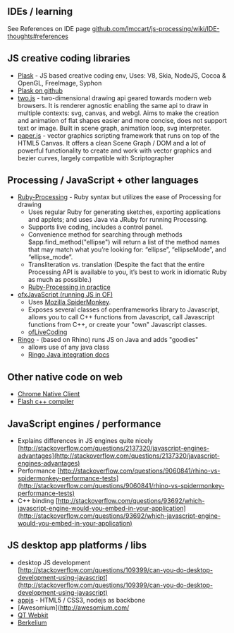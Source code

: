 ## IDEs / learning

See References on IDE page [github.com/lmccart/js-processing/wiki/IDE-thoughts#references](https://github.com/lmccart/js-processing/wiki/IDE-thoughts#references)

## JS creative coding libraries

+ [Plask](http://www.plask.org) - JS based creative coding env, Uses: V8, Skia, NodeJS, Cocoa & OpenGL, FreeImage, Syphon
+ [Plask on github](https://github.com/deanm/plask)
+ [two.js](http://jonobr1.github.io/two.js/) - two-dimensional drawing api geared towards modern web browsers. It is renderer agnostic enabling the same api to draw in multiple contexts: svg, canvas, and webgl. Aims to make the creation and animation of flat shapes easier and more concise, does not support text or image. Built in scene graph, animation loop, svg interpreter.
+ [paper.js](paperjs.org) - vector graphics scripting framework that runs on top of the HTML5 Canvas. It offers a clean Scene Graph / DOM and a lot of powerful functionality to create and work with vector graphics and bezier curves, largely compatible with Scriptographer


## Processing / JavaScript + other languages
+ [Ruby-Processing](https://github.com/jashkenas/ruby-processing) - Ruby syntax but utilizes the ease of Processing for drawing
    + Uses regular Ruby for generating sketches, exporting applications and applets; and uses Java via JRuby for running Processing.
    + Supports live coding, includes a control panel.
    + Convenience method for searching through methods $app.find_method("ellipse") will return a list of the method names that may match what you’re looking for: “ellipse”, “ellipseMode”, and “ellipse_mode”.
    + Transliteration vs. translation (Despite the fact that the entire Processing API is available to you, it’s best to work in idiomatic Ruby as much as possible.)
    + [Ruby-Processing in practice](https://github.com/jashkenas/learning-processing-with-ruby)
+ [ofxJavaScript (running JS in OF)](https://code.google.com/p/ofxjavascript/)
    + Uses [Mozilla SpiderMonkey](https://developer.mozilla.org/en-US/docs/SpiderMonkey). 
    + Exposes several classes of openframeworks library to Javascript, allows you to call C++ functions from Javascript, call Javascript functions from C++, or create your "own" Javascript classes.
    + [ofLiveCoding](https://code.google.com/p/oflivecoding)
+ [Ringo](http://ringojs.org) - (based on Rhino) runs JS on Java and adds "goodies"
    + allows use of any java class
    + [Ringo Java integration docs](http://ringojs.org/documentation/java_integration)

## Other native code on web
+ [Chrome Native Client](https://developers.google.com/native-client)
+ [Flash c++ compiler](http://gaming.adobe.com/technologies/flascc/)


## JavaScript engines / performance
+ Explains differences in JS engines quite nicely
[http://stackoverflow.com/questions/2137320/javascript-engines-advantages](http://stackoverflow.com/questions/2137320/javascript-engines-advantages)
+ Performance
[http://stackoverflow.com/questions/9060841/rhino-vs-spidermonkey-performance-tests](http://stackoverflow.com/questions/9060841/rhino-vs-spidermonkey-performance-tests)
+ C++ binding 
[http://stackoverflow.com/questions/93692/which-javascript-engine-would-you-embed-in-your-application](http://stackoverflow.com/questions/93692/which-javascript-engine-would-you-embed-in-your-application)



## JS desktop app platforms / libs
+ desktop JS development [http://stackoverflow.com/questions/109399/can-you-do-desktop-development-using-javascript](http://stackoverflow.com/questions/109399/can-you-do-desktop-development-using-javascript)
+ [appjs](http://appjs.org/) - HTML5 / CSS3, nodejs as backbone
+ [Awesomium](http://awesomium.com/
+ [QT Webkit](http://qt.digia.com/Product/Library/Qt-WebKit/)
+ [Berkelium](http://berkelium.org/)